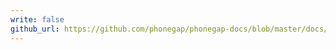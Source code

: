 ```yaml
---
write: false
github_url: https://github.com/phonegap/phonegap-docs/blob/master/docs/3-references/plugin-apis/globalization.html.md
---
```

